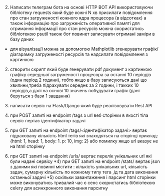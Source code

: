 2) Написати телеграм бота на основі HTTP BOT API  використовуючи бібліотеку requests
який буде кожні N хв присилати повідомлення  про стан загруженості кожного ядра процесора (в відсотках) а також інформацію про загруженість оперативної памяті
для отримання інформації про стан ресурсів можна скористатись бібліотекою psutil
також бот повинет записувати отримані заміри в базу даних
* для візуалізації можна за допомогою Mathplotlib згенерувати графік/діагарамку загруженості ресурсів  та надсилати повідомлення з картинкою


2) створити скрипт який буде генерувати pdf документ з картинкою графіку  середньої загруженості процесора  за останні 10 періодів (один період 2 години), тобто якщо в базу записуються дані що хвилини,треба підрахувати середнє за 2 години, і такких 10 періодів,а далі на основі 10 значень побудувати графік (дані беруться з бази 1 завдання)


3) написати сервіс на Flask/Django який буде реалізовувати Rest API
1) при POST запиті на endpoint /tags  з url веб сторінки в якості тіла сервіс пертає ідентифікатор задачі
2) при GET запиті на  endpoint /tags/<ідентифікатор задачі> вертає підраховану кількість   html тегів які знаходяться на сторінці
приклад: {html: 1, head: 1, body: 1. p: 10, img: 2} або помилку якщо url вказує не на html   сторінку
3) при GET запиті на  endpoint /urls/ вертає перелік унікальних url які були надані сервісу
*4) при GET запиті на  endpoint /stats/ вертає json з даними які повинні містити :
кількість унікальних url, кількість задач, сумарну кількість по кожному типу тега ,ід та дата виконання останньої задачі
       *5) оскільки завантаження і парсинг html сторінки може виконуватись тривалий час є сенс скористатись бібліотекою celery для асинхронного виконання парсигну
